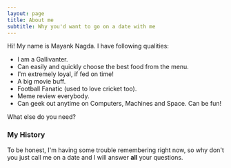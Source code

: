 ```yaml
---
layout: page
title: About me
subtitle: Why you'd want to go on a date with me
---
```


Hi!
My name is Mayank Nagda. I have following qualities:

- I am a Gallivanter.
- Can easily and quickly choose the best food from the menu.
- I'm extremely loyal, if fed on time!
- A big movie buff.
- Football Fanatic (used to love cricket too).
- Meme review everybody.
- Can geek out anytime on Computers, Machines and Space. Can be fun!

What else do you need?

### My History

To be honest, I'm having some trouble remembering right now, so why don't you just call me on a date and I will answer **all** your questions.
